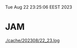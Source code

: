 Tue Aug 22 23:25:06 EEST 2023
# JAM
<a href='./cache/202308/22_23.log'>./cache/202308/22_23.log</a>
